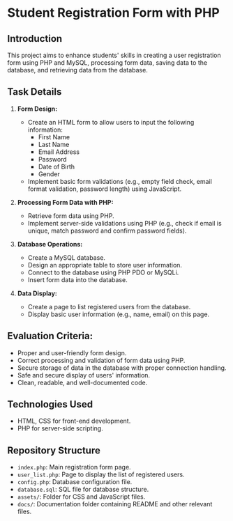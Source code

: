 # Student Registration Form with PHP

## Introduction
This project aims to enhance students' skills in creating a user registration form using PHP and MySQL, processing form data, saving data to the database, and retrieving data from the database.

## Task Details
1. **Form Design:**
   - Create an HTML form to allow users to input the following information:
     - First Name
     - Last Name
     - Email Address
     - Password
     - Date of Birth
     - Gender
   - Implement basic form validations (e.g., empty field check, email format validation, password length) using JavaScript.

2. **Processing Form Data with PHP:**
   - Retrieve form data using PHP.
   - Implement server-side validations using PHP (e.g., check if email is unique, match password and confirm password fields).

3. **Database Operations:**
   - Create a MySQL database.
   - Design an appropriate table to store user information.
   - Connect to the database using PHP PDO or MySQLi.
   - Insert form data into the database.

4. **Data Display:**
   - Create a page to list registered users from the database.
   - Display basic user information (e.g., name, email) on this page.

## Evaluation Criteria:
- Proper and user-friendly form design.
- Correct processing and validation of form data using PHP.
- Secure storage of data in the database with proper connection handling.
- Safe and secure display of users' information.
- Clean, readable, and well-documented code.


## Technologies Used
- HTML, CSS for front-end development.
- PHP for server-side scripting.

## Repository Structure
- `index.php`: Main registration form page.
- `user_list.php`: Page to display the list of registered users.
- `config.php`: Database configuration file.
- `database.sql`: SQL file for database structure.
- `assets/`: Folder for CSS and JavaScript files.
- `docs/`: Documentation folder containing README and other relevant files.

